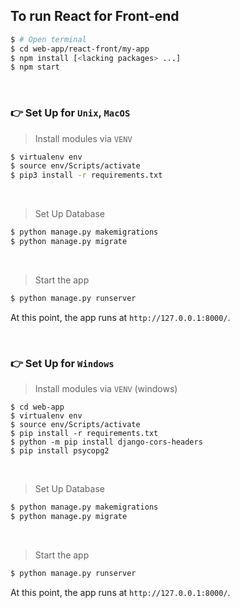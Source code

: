 ## To run React for Front-end

```bash
$ # Open terminal
$ cd web-app/react-front/my-app
$ npm install [<lacking packages> ...]
$ npm start
```
<br />

### 👉 Set Up for `Unix`, `MacOS`

> Install modules via `VENV`

```bash
$ virtualenv env
$ source env/Scripts/activate
$ pip3 install -r requirements.txt
```

<br />

> Set Up Database

```bash
$ python manage.py makemigrations
$ python manage.py migrate
```

<br />

> Start the app

```bash
$ python manage.py runserver
```

At this point, the app runs at `http://127.0.0.1:8000/`.

<br />

### 👉 Set Up for `Windows`

> Install modules via `VENV` (windows)

```
$ cd web-app
$ virtualenv env
$ source env/Scripts/activate
$ pip install -r requirements.txt
$ python -m pip install django-cors-headers
$ pip install psycopg2
```

<br />

> Set Up Database

```bash
$ python manage.py makemigrations
$ python manage.py migrate
```

<br />

> Start the app

```bash
$ python manage.py runserver
```

At this point, the app runs at `http://127.0.0.1:8000/`.

<br />
